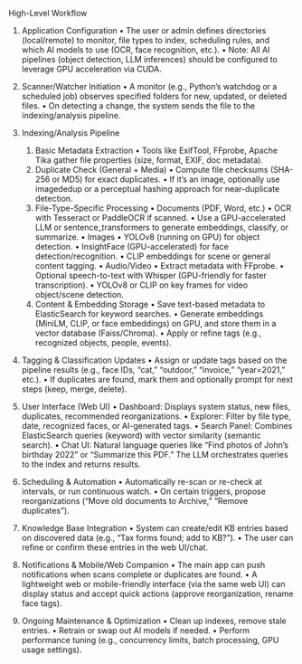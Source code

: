 
High-Level Workflow

1. Application Configuration
	•	The user or admin defines directories (local/remote) to monitor, file types to index, scheduling rules, and which AI models to use (OCR, face recognition, etc.).
	•	Note: All AI pipelines (object detection, LLM inferences) should be configured to leverage GPU acceleration via CUDA.

2. Scanner/Watcher Initiation
	•	A monitor (e.g., Python’s watchdog or a scheduled job) observes specified folders for new, updated, or deleted files.
	•	On detecting a change, the system sends the file to the indexing/analysis pipeline.

3. Indexing/Analysis Pipeline
	1.	Basic Metadata Extraction
	•	Tools like ExifTool, FFprobe, Apache Tika gather file properties (size, format, EXIF, doc metadata).
	2.	Duplicate Check (General + Media)
	•	Compute file checksums (SHA-256 or MD5) for exact duplicates.
	•	If it’s an image, optionally use imagededup or a perceptual hashing approach for near-duplicate detection.
	3.	File-Type-Specific Processing
	•	Documents (PDF, Word, etc.)
	•	OCR with Tesseract or PaddleOCR if scanned.
	•	Use a GPU-accelerated LLM or sentence_transformers to generate embeddings, classify, or summarize.
	•	Images
	•	YOLOv8 (running on GPU) for object detection.
	•	InsightFace (GPU-accelerated) for face detection/recognition.
	•	CLIP embeddings for scene or general content tagging.
	•	Audio/Video
	•	Extract metadata with FFprobe.
	•	Optional speech-to-text with Whisper (GPU-friendly for faster transcription).
	•	YOLOv8 or CLIP on key frames for video object/scene detection.
	4.	Content & Embedding Storage
	•	Save text-based metadata to ElasticSearch for keyword searches.
	•	Generate embeddings (MiniLM, CLIP, or face embeddings) on GPU, and store them in a vector database (Faiss/Chroma).
	•	Apply or refine tags (e.g., recognized objects, people, events).

4. Tagging & Classification Updates
	•	Assign or update tags based on the pipeline results (e.g., face IDs, “cat,” “outdoor,” “invoice,” “year=2021,” etc.).
	•	If duplicates are found, mark them and optionally prompt for next steps (keep, merge, delete).

5. User Interface (Web UI)
	•	Dashboard: Displays system status, new files, duplicates, recommended reorganizations.
	•	Explorer: Filter by file type, date, recognized faces, or AI-generated tags.
	•	Search Panel: Combines ElasticSearch queries (keyword) with vector similarity (semantic search).
	•	Chat UI: Natural language queries like “Find photos of John’s birthday 2022” or “Summarize this PDF.” The LLM orchestrates queries to the index and returns results.

6. Scheduling & Automation
	•	Automatically re-scan or re-check at intervals, or run continuous watch.
	•	On certain triggers, propose reorganizations (“Move old documents to Archive,” “Remove duplicates”).

7. Knowledge Base Integration
	•	System can create/edit KB entries based on discovered data (e.g., “Tax forms found; add to KB?”).
	•	The user can refine or confirm these entries in the web UI/chat.

8. Notifications & Mobile/Web Companion
	•	The main app can push notifications when scans complete or duplicates are found.
	•	A lightweight web or mobile-friendly interface (via the same web UI) can display status and accept quick actions (approve reorganization, rename face tags).

9. Ongoing Maintenance & Optimization
	•	Clean up indexes, remove stale entries.
	•	Retrain or swap out AI models if needed.
	•	Perform performance tuning (e.g., concurrency limits, batch processing, GPU usage settings).
